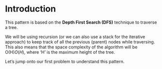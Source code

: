 # Introduction

This pattern is based on the **Depth First Search (DFS)** technique to traverse a tree.

We will be using recursion (or we can also use a stack for the iterative approach) to keep track of all the previous (parent) nodes while traversing. This also means that the space complexity of the algorithm will be O(H)*O*(*H*), where ‘H’ is the maximum height of the tree.

Let’s jump onto our first problem to understand this pattern.